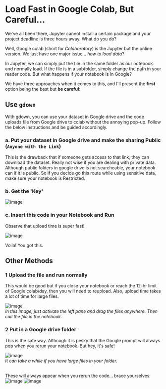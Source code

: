 # **Load Fast in Google Colab, But Careful...**

We've all been there, Jupyter cannot install a certain package and your project deadline is three hours away. What do you do?

Well, Google colab (short for *Colaboratory*) is the Jupyter but the online version. We just have one major issue... *how to load data*?

In Jupyter, we can simply put the file in the same folder as our notebook and normally load. If the file is in a subfolder, simply change the path in your reader code. But what happens if your notebook is in Google?

We have three approaches when it comes to this, and I'll present the **first** option being the best but **be careful**:

## **Use `gdown`**
With gdown, you can use your dataset in Google drive and the code uploads file from Google drive to colab without the annoying pop-up. Follow the below instructions and be guided accordingly.

### a. Put your dataset in Google drive and make the sharing Public (`Anyone with the Link`)
This is the drawback that if someone gets access to that link, they can download the dataset. Really not wise if you are dealing with private data. Although public folders in google drive is not searcheable, your notebook can if it is public. So if you decide go this route while using sensitive data, make sure your notebook is Restricted.

### b. Get the 'Key'
![image](https://user-images.githubusercontent.com/40331047/170913829-4a0bc3ca-16ee-469a-bf73-d25022d10d93.png)

### c. Insert this code in your Notebook and Run
Observe that upload time is super fast!

![image](https://user-images.githubusercontent.com/40331047/170913660-16019909-7be1-43dc-b25b-613875eb21fb.png)

Voila! You got this.

## Other Methods

### 1 Upload the file and run normally
This would be good but if you close your notebook or reach the 12-hr limit of Google colab/day, then you will need to reupload. Also, upload time takes a lot of time for large files.

![image](https://user-images.githubusercontent.com/40331047/170914309-9c1cf206-02a3-4ac7-876d-81a7cb65a1ee.png)
<br>*In this image, just activate the left pane and drag the files anywhere. Then call the file in the notebook.*

### 2 Put in a Google drive folder
This is the safe way. Although it is pesky that the Google prompt will always pop when you rerun your notebook. But hey, it's safe!

![image](https://user-images.githubusercontent.com/40331047/170914978-d683bb73-86e4-4393-8afb-4560b27ecfca.png)
<br> *It can take a while if you have large files in your folder.*

<br> These will always appear when you rerun the code... brace yourselves:
![image](https://user-images.githubusercontent.com/40331047/170914768-ee8892f0-ff7c-4d6a-80ed-9deaa7e4b39a.png)
![image](https://user-images.githubusercontent.com/40331047/170914862-490c8f2f-81d8-4d57-8469-4f7f928ad0ae.png)


